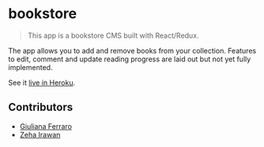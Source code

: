 # bookstore
> This app is a bookstore CMS built with React/Redux.

The app allows you to add and remove books from your collection. Features to edit, comment and update reading progress are laid out but not yet fully implemented.

See it [live in Heroku](https://magic-books-inc-bookstore.herokuapp.com/).

## Contributors
* [Giuliana Ferraro](https://github.com/gferrarocamus)
* [Zeha Irawan](https://github.com/JangkarBumi)
